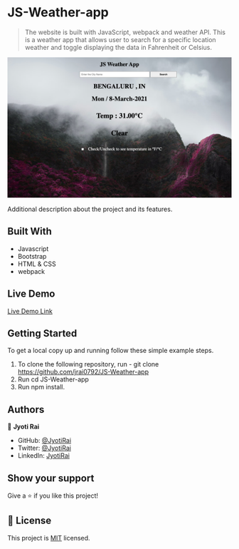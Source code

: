 # JS-Weather-app

> The website is built with JavaScript, webpack and weather API. This is a weather app that allows user to search for a specific location weather and toggle displaying the data in Fahrenheit or Celsius.

![screenshot](./app-screenshot.png)

Additional description about the project and its features.

## Built With

- Javascript
- Bootstrap
- HTML & CSS
- webpack

## Live Demo

[Live Demo Link](https://cranky-haibt-9f7f48.netlify.app/)


## Getting Started

To get a local copy up and running follow these simple example steps.

1. To clone the following repository, run - git clone https://github.com/jrai0792/JS-Weather-app
2. Run cd JS-Weather-app
3. Run npm install.

## Authors

👤 **Jyoti Rai**

- GitHub: [@JyotiRai](https://github.com/jrai0792)
- Twitter: [@JyotiRai](https://twitter.com/jyotirai0792)
- LinkedIn: [JyotiRai](https://linkedin.com/rai-jyoti)

## Show your support

Give a ⭐️ if you like this project!

## 📝 License

This project is [MIT](lic.url) licensed.
